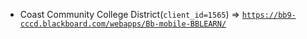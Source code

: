  - Coast Community College District(`client_id=1565`) => [`https://bb9-cccd.blackboard.com/webapps/Bb-mobile-BBLEARN/`](https://bb9-cccd.blackboard.com/webapps/Bb-mobile-BBLEARN/)
